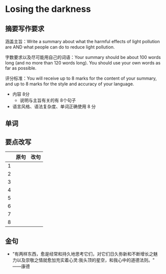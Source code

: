 # Losing the darkness

## 摘要写作要求
涵盖主旨：Write a summary about what the harmful effects of light pollution are AND what people can 
do to reduce light pollution.

字数要求以及尽可能用自己的词语：Your summary should be about 100 words long (and no more than 120 words long). You 
should use your own words as far as possible.

评分标准：You will receive up to 8 marks for the content of your summary, and up to 8 marks for the style and 
accuracy of your language.
- 内容 8分 
  - 说明与主旨有关的有 8个句子 
- 语言风格、语法复杂度、单词正确使用 8 分
  
## 单词

## 要点改写
||原句|改句|
|----|----|----|
| 1|   |   |
| 2|   |   |
| 3|   |   |
| 4|   |   |
| 5|   |   |
| 6|   |   |
| 7|   |   |
| 8|   |   |




## 金句
- "有两样东西，愈是经常和持久地思考它们，对它们日久弥新和不断增长之魅力以及崇敬之情就愈加充实着心灵:我头顶的星空，和我心中的道德法则。" ——康德
